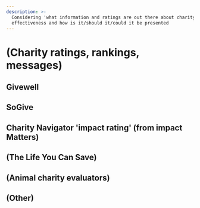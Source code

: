 ```yaml
---
description: >-
  Considering 'what information and ratings are out there about charity
  effectiveness and how is it/should it/could it be presented
---
```


# \(Charity ratings, rankings, messages\)

## Givewell

## SoGive

## Charity Navigator 'impact rating' \(from impact Matters\)

## \(The Life You Can Save\)

## \(Animal charity evaluators\)

## \(Other\)

